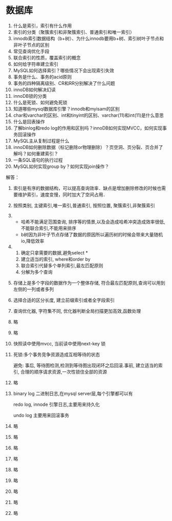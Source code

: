 # 数据库

1. 什么是索引，索引有什么作用
2. 索引的分类（聚簇索引和非聚簇索引、普通索引和唯一索引）
3. innodb索引数据结构（b+树）、为什么innodb要用b+树、索引树叶子节点和非叶子节点的区别
4. 常见查询优化手段
5. 联合索引的性质，覆盖索引的概念
6. 如何给字符串建立索引
7. MySQL如何选择索引？哪些情况下会出现索引失效
8. 事务是什么、事务的acid原则
9. 事务的四种隔离级别、CR和RR分别解决了什么问题
10. innoDB如何解决幻读
11. innoDB锁的分类
12. 什么是死锁、如何避免死锁
13. 知道哪些mysql数据库引擎？innodb和myisam的区别
14. char和varchar的区别、int和tinyint的区别、varchar(11)和int(11)是什么意思
15. 什么是回表操作
16. 了解binlog和redo log的作用和区别吗？innoDB如何实现MVCC，如何实现事务回滚操作
17. MySQL主从复制过程是什么
18. innoDB如何删除数据（标记删除or物理删除）？页空洞、页分裂、页合并了解吗？如何重建索引？
19. 一条SQL语句的执行过程
20. MySQL如何实现group by？如何实现join操作？





















解答：

1. 索引是有序的数据结构，可以提高查询效率．缺点是增加删除修改的时候也需要维护索引，速度变慢，同时加大了空间占用．
2. 按照类别, 主键索引,唯一索引,普通索引, 按照位置, 聚簇索引,非聚簇索引
3. + 哈希不能满足范围查询, 排序等的情景,以及会造成哈希冲突造成效率很低,不能联合索引,不能用来排序
   + b树因为非叶子节点存储了数据的原因所以遍历树的时候会带来大量随机io,降低效率

4. 1. 确定只拿需要的数据,避免select *
   2. 建立适当的索引, where和order by
   3. 联合索引代替多个单列索引,最左匹配原则
   4. 分解为多个查询

5. 存储上是多个字段的数据作为一个整体存储, 符合最左匹配原则,查询可以用到左侧的一列或者多列

6. 选择合适的区分长度, 建立前缀索引或者全字段索引

7. 查询优化器, 字符集不同, 优化器判断全局扫描更加高效,函数处理

8. 略

9. 略

10. 快照读中使用mvcc, 当前读中使用next-key 锁

11. 死锁:多个事务竞争资源造成互相等待的状态

    避免: 事后, 等待图检测,检测到等待图出现闭环之后回滚.事前, 建立适当的索引, 合理的顺序请求资源,一次性锁住全部的资源

10. 略

11. binary log 二进制日志,在mysql server层,每个引擎都可以有

    redo log, innode 引擎日志,主要用来持久化

    undo log 主要用来回滚事务

12. 略

13. 略

14. 略

15. 略

16. 略

17. 略

18. 略

19. 略

20. 略
